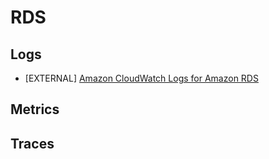 # RDS

## Logs
- [EXTERNAL] [Amazon CloudWatch Logs for Amazon RDS](https://aws.amazon.com/blogs/database/build-proactive-database-monitoring-for-amazon-rds-with-amazon-cloudwatch-logs-aws-lambda-and-amazon-sns/)

## Metrics

## Traces
